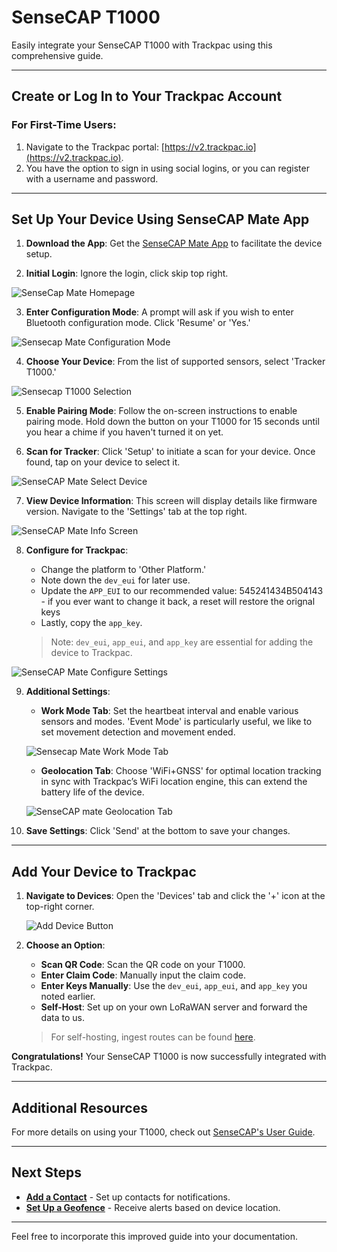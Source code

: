 # SenseCAP T1000

Easily integrate your SenseCAP T1000 with Trackpac using this comprehensive guide.

---

## Create or Log In to Your Trackpac Account

### For First-Time Users:

1. Navigate to the Trackpac portal: [https://v2.trackpac.io](https://v2.trackpac.io).
2. You have the option to sign in using social logins, or you can register with a username and password.

---

## Set Up Your Device Using SenseCAP Mate App

1. **Download the App**: Get the [SenseCAP Mate App](https://install.appcenter.ms/orgs/seeed/apps/sensecap-mate/distribution_groups/public) to facilitate the device setup.

2. **Initial Login**: Ignore the login, click skip top right.

![SenseCap Mate Homepage](../assets/sensecap-mate-home.png)

3. **Enter Configuration Mode**: A prompt will ask if you wish to enter Bluetooth configuration mode. Click 'Resume' or 'Yes.'

![Sensecap Mate Configuration Mode](../assets/sensecap-mate-skip.png)

4. **Choose Your Device**: From the list of supported sensors, select 'Tracker T1000.'

![Sensecap T1000 Selection](../assets/sensecap-mate-select-device.png)

5. **Enable Pairing Mode**: Follow the on-screen instructions to enable pairing mode. Hold down the button on your T1000 for 15 seconds until you hear a chime if you haven't turned it on yet.

6. **Scan for Tracker**: Click 'Setup' to initiate a scan for your device. Once found, tap on your device to select it.

![SenseCAP Mate Select Device](../assets/sensecap-mate-pairing.png)

7. **View Device Information**: This screen will display details like firmware version. Navigate to the 'Settings' tab at the top right.

![SenseCAP Mate Info Screen](../assets/sensecap-mate-info-screen.png)

8. **Configure for Trackpac**:

   - Change the platform to 'Other Platform.'
   - Note down the `dev_eui` for later use.
   - Update the `APP_EUI` to our recommended value: 545241434B504143 - if you ever want to change it back, a reset will restore the orignal keys
   - Lastly, copy the `app_key`.

   > Note: `dev_eui`, `app_eui`, and `app_key` are essential for adding the device to Trackpac.

![SenseCAP Mate Configure Settings](../assets/sensecap-mate-keys.png)

9. **Additional Settings**:

   - **Work Mode Tab**: Set the heartbeat interval and enable various sensors and modes. 'Event Mode' is particularly useful, we like to set movement detection and movement ended.

   ![Sensecap Mate Work Mode Tab](../assets/sensecap-t1000-work-modes.png)

   - **Geolocation Tab**: Choose 'WiFi+GNSS' for optimal location tracking in sync with Trackpac’s WiFi location engine, this can extend the battery life of the device.

   ![SenseCAP mate Geolocation Tab](../assets/sensecap-t1000-geolocation.png)

10. **Save Settings**: Click 'Send' at the bottom to save your changes.

---

## Add Your Device to Trackpac

1. **Navigate to Devices**: Open the 'Devices' tab and click the '+' icon at the top-right corner.

   ![Add Device Button](../assets/add-device.png)

2. **Choose an Option**:

   - **Scan QR Code**: Scan the QR code on your T1000.
   - **Enter Claim Code**: Manually input the claim code.
   - **Enter Keys Manually**: Use the `dev_eui`, `app_eui`, and `app_key` you noted earlier.
   - **Self-Host**: Set up on your own LoRaWAN server and forward the data to us.

   > For self-hosting, ingest routes can be found [here](https://v2-api.trackpac.io/docs).

**Congratulations!** Your SenseCAP T1000 is now successfully integrated with Trackpac.

---

## Additional Resources

For more details on using your T1000, check out [SenseCAP's User Guide](https://files.seeedstudio.com/products/SenseCAP/SenseCAP_Tracker/SenseCAP_Tracker_T1000-AB_User_Guide.pdf).

---

## Next Steps

- [**Add a Contact**](../getting-started/add-a-contact) - Set up contacts for notifications.
- [**Set Up a Geofence**](../getting-started/add-a-base) - Receive alerts based on device location.

---

Feel free to incorporate this improved guide into your documentation.
